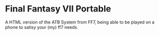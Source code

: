 # Final Fantasy VII Portable
A HTML version of the ATB System from FF7, being able to be played on a phone to satisy your (my) ff7 needs.